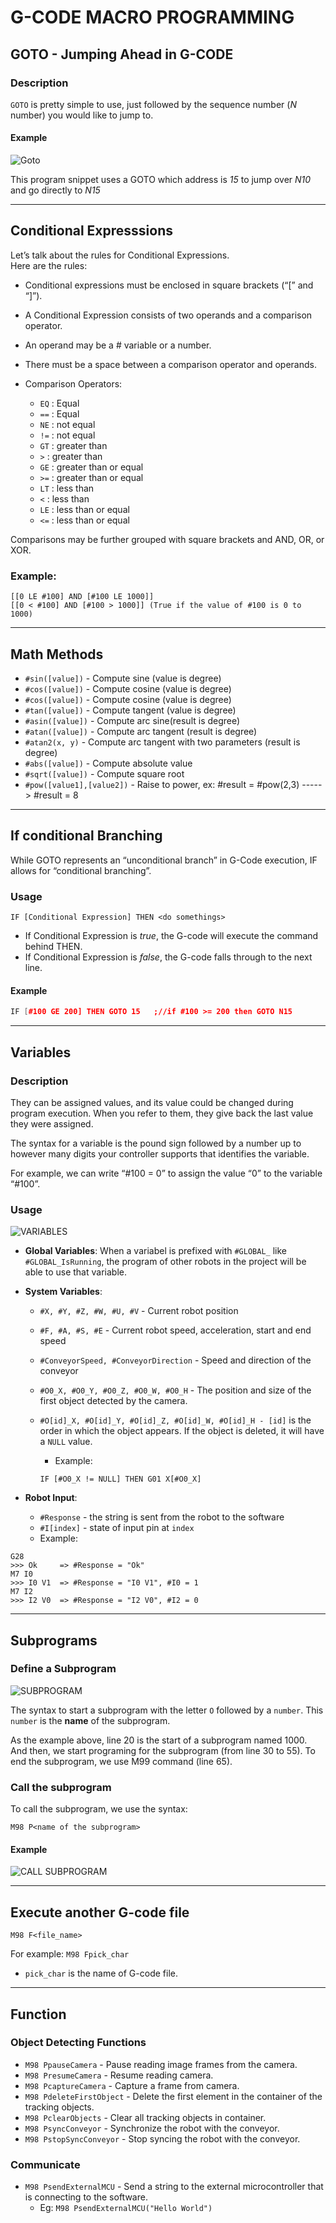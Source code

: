 # G-CODE MACRO PROGRAMMING

## GOTO - Jumping Ahead in G-CODE

### Description

`GOTO` is pretty simple to use, just followed by the sequence number (*N* number) you would like to jump to.

#### Example

![Goto](https://raw.githubusercontent.com/deltaxrobot/Delta-X-Docs/gh-pages/images/GOTO.png)

This program snippet uses a GOTO which address is *15* to jump over *N10* and go directly to *N15*

---

## Conditional Expresssions

Let’s talk about the rules for Conditional Expressions.  
Here are the rules:

* Conditional expressions must be enclosed in square brackets (“[” and “]”).
* A Conditional Expression consists of two operands and a comparison operator.
* An operand may be a # variable or a number.
* There must be a space between a comparison operator and operands.
* Comparison Operators:

    * `EQ` : Equal
    * `==` : Equal
    * `NE` : not equal
    * `!=` : not equal
    * `GT` : greater than
    * `>`  : greater than
    * `GE` : greater than or equal
    * `>=` : greater than or equal
    * `LT` : less than
    * `<`  : less than
    * `LE` : less than or equal
    * `<=` : less than or equal

Comparisons may be further grouped with square brackets and AND, OR, or XOR.

### Example:

```
[[0 LE #100] AND [#100 LE 1000]] 
[[0 < #100] AND [#100 > 1000]] (True if the value of #100 is 0 to 1000)
```

---

## Math Methods

* `#sin([value])`  - Compute sine (value is degree)
* `#cos([value])`  - Compute cosine (value is degree)
* `#cos([value])`  - Compute cosine (value is degree)
* `#tan([value])`  - Compute tangent (value is degree)
* `#asin([value])` - Compute arc sine(result is degree)
* `#atan([value])` - Compute arc tangent (result is degree)
* `#atan2(x, y)`   - Compute arc tangent with two parameters (result is degree)
* `#abs([value])` - Compute absolute value
* `#sqrt([value])` - Compute square root
* `#pow([value1],[value2])` - Raise to power, ex: #result = #pow(2,3) -----> #result = 8

---

## If conditional Branching

While GOTO represents an “unconditional branch” in G-Code execution, IF allows for “conditional branching”. 

### Usage

```
IF [Conditional Expression] THEN <do somethings>
```

* If Conditional Expression is *true*, the G-code will execute the command behind THEN.
* If Conditional Expression is *false*, the G-code falls through to the next line.

#### Example

```c++
IF [#100 GE 200] THEN GOTO 15   ;//if #100 >= 200 then GOTO N15
```

---

## Variables

### Description

They can be assigned values, and its value could be changed during program execution. When you refer to them, they give back the last value they were assigned.

The syntax for a variable is the pound sign followed by a number up to however many digits your controller supports that identifies the variable.

For example, we can write “#100 = 0” to assign the value “0” to the variable “#100”.

### Usage

![VARIABLES](https://raw.githubusercontent.com/deltaxrobot/Delta-X-Docs/gh-pages/images/VARIABLES.png)

* **Global Variables**: When a variabel is prefixed with `#GLOBAL_` like `#GLOBAL_IsRunning`, the program of other robots in the project will be able to use that variable.
* **System Variables**:

    - `#X, #Y, #Z, #W, #U, #V` - Current robot position
    - `#F, #A, #S, #E` - Current robot speed, acceleration, start and end speed
    - `#ConveyorSpeed, #ConveyorDirection` - Speed and direction of the conveyor
    - `#O0_X, #O0_Y, #O0_Z, #O0_W, #O0_H` - The position and size of the first object detected by the camera.
    - `#O[id]_X, #O[id]_Y, #O[id]_Z, #O[id]_W, #O[id]_H - [id]` is the order in which the object appears. If the object is deleted, it will have a `NULL` value. 
        - Example:

        ```
        IF [#O0_X != NULL] THEN G01 X[#O0_X]
        ```

* **Robot Input**:
    * `#Response` - the string is sent from the robot to the software
    * `#I[index]` - state of input pin at `index`
    * Example:

```
G28
>>> Ok     => #Response = "Ok"
M7 I0
>>> I0 V1  => #Response = "I0 V1", #I0 = 1
M7 I2
>>> I2 V0  => #Response = "I2 V0", #I2 = 0
```

---

## Subprograms

### Define a Subprogram

![SUBPROGRAM](https://raw.githubusercontent.com/deltaxrobot/Delta-X-Docs/gh-pages/images/subprogram.png)

The syntax to start a subprogram with the letter `O` followed by a `number`. This `number` is the **name** of the subprogram.

As the example above, line 20 is the start of a subprogram named 1000. And then, we start programing for the subprogram (from line 30 to 55). To end the subprogram, we use M99 command (line 65).

### Call the subprogram

To call the subprogram, we use the syntax: 
```
M98 P<name of the subprogram> 
```
#### Example

![CALL SUBPROGRAM](https://raw.githubusercontent.com/deltaxrobot/Delta-X-Docs/gh-pages/images/subprogram2.png)

---

## Execute another G-code file

```
M98 F<file_name>
```

For example: `M98 Fpick_char`

* `pick_char` is the name of G-code file.

---

## Function

### Object Detecting Functions

* `M98 PpauseCamera` - Pause reading image frames from the camera.
* `M98 PresumeCamera` - Resume reading camera.
* `M98 PcaptureCamera` - Capture a frame from camera.
* `M98 PdeleteFirstObject` - Delete the first element in the container of the tracking objects.
* `M98 PclearObjects` - Clear all tracking objects in container.
* `M98 PsyncConveyor` - Synchronize the robot with the conveyor.
* `M98 PstopSyncConveyor` - Stop syncing the robot with the conveyor.

### Communicate

* `M98 PsendExternalMCU` - Send a string to the external microcontroller that is connecting to the software.
    * Eg: `M98 PsendExternalMCU("Hello World")`